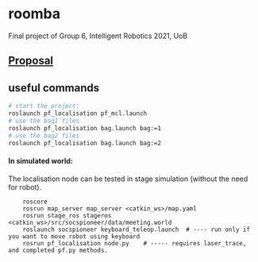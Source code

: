 # roomba
Final project of Group 6, Intelligent Robotics 2021, UoB

## [Proposal](https://bham-my.sharepoint.com/:w:/r/personal/mxl367_student_bham_ac_uk/_layouts/15/Doc.aspx?sourcedoc=%7BCBCD51A3-804D-42BA-A23D-9412685EAAF5%7D&file=Intel.%20Robotics%20Project%20Proposal%20-%20Group%206.docx&action=edit&mobileredirect=true&wdPreviousSession=54702ad2-d520-4f52-a1b5-e6ba7baac8fe&wdOrigin=TEAMS-ELECTRON.p2p.undefined)

## useful commands

```bash
# start the project:
roslaunch pf_localisation pf_mcl.launch
# use the bag1 files
roslaunch pf_localisation bag.launch bag:=1
# use the bag2 files
roslaunch pf_localisation bag.launch bag:=2
```

#### In simulated world:

The localisation node can be tested in stage simulation (without the need for robot).

        roscore
        rosrun map_server map_server <catkin_ws>/map.yaml
        rosrun stage_ros stageros <catkin_ws>/src/socspioneer/data/meeting.world
        roslaunch socspioneer keyboard_teleop.launch  # ---- run only if you want to move robot using keyboard
        rosrun pf_localisation node.py    # ----- requires laser_trace, and completed pf.py methods.
